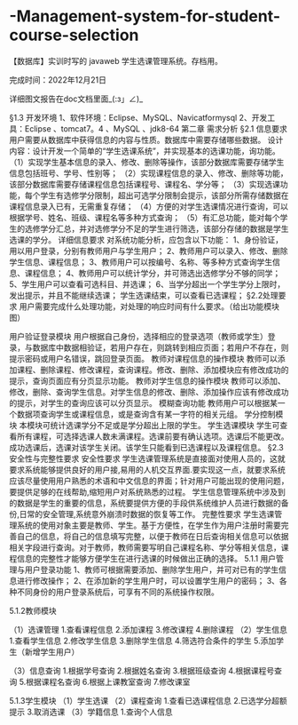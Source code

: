 # -Management-system-for-student-course-selection
【数据库】实训时写的 javaweb 学生选课管理系统。存档用。

完成时间：2022年12月21日

详细图文报告在doc文档里面_(:з」∠)_


§1.3 开发环境
1、软件环境：Eclipse、MySQL、Navicatformysql
2、开发工具：Eclipse 、tomcat7。4 、MySQL 、jdk8-64
第二章 需求分析
§2.1 信息要求
用户需要从数据库中获得信息的内容与性质。数据库中需要存储哪些数据。
设计内容：设计开发一个简单的“学生选课系统”，并实现基本的选课功能，询功能。
 （1）实现学生基本信息的录入、修改、删除等操作，该部分数据库需要存储学生信息包括班号、学号、性别等；
 （2）实现课程信息的录入、修改、删除等功能，该部分数据库需要存储课程信息包括课程号、课程名、学分等；
 （3）实现选课功能，每个学生有选修学分限制，超出可选学分限制会提示，该部分所需存储数据在课程信息录入已有，无需重复存储；
 （4）方便的对学生选课情况进行查询，可以根据学号、姓名、班级、课程名等多种方式查询；
 （5）有汇总功能，能对每个学生的选修学分汇总，并对选修学分不足的学生进行筛选，该部分存储的数据是学生选课的学分。
详细信息要求
对系统功能分析，应包含以下功能：
1、身份验证，用以用户登录，分别有教师用户与学生用户；
2、教师用户可以录入、修改、删除学生信息、课程信息；
3、教师用户可以按编号、名称、等多种方式查询学生信息、课程信息；
4、教师用户可以统计学分，并可筛选出选修学分不够的同学；
5、学生用户可以查看可选科目、并选课；
6、当学分超出一个学生学分上限时，发出提示，并且不能继续选课；
学生选课结束，可以查看已选课程；
§2.2处理要求
用户需要完成什么处理功能，对处理的响应时间有什么要求。（给出功能模块图）
 
用户验证登录模块
    用户根据自己身份，选择相应的登录选项（教师或学生）登录，与数据库中数据相验证，若用户存在，则跳转到相应页面；若用户不存在，则提示密码或用户名错误，跳回登录页面。
教师对课程信息的操作模块
  教师可以添加课程、删除课程、修改课程，查询课程。修改、删除、添加模块应有修改成功的提示，查询页面应有分页显示功能。
教师对学生信息的操作模块
  教师可以添加、修改，删除、查询学生信息。对学生信息的修改、删除、添加操作应该有修改成功的提示，对学生的查询应该可以分页显示。
模糊查询功能
  教师用户可以根据某一个数据项查询学生或课程信息，或是查询含有某一字符的相关元组。
学分控制模块
本模块可统计选课学分不足或是学分超出上限的学生。
学生选课模块
  学生可查看所有课程，可选择选课人数未满课程。选课前要有确认选项。选课后不能更改。成功选课后，选课对该学生关闭。该学生只能看到已选课程以及课程信息。
§2.3安全性与完整性要求
安全性要求
学生选课管理系统是直接面对使用人员的，这就要求系统能够提供良好的用户接,易用的人机交互界面.要实现这一点，就要求系统应该尽量使用用户熟悉的术语和中文信息的界面；针对用户可能出现的使用问题，要提供足够的在线帮助,缩短用户对系统熟悉的过程。
学生信息管理系统中涉及到的数据是学生的重要的信息，系统要提供方便的手段供系统维护人员进行数据的备份,日常的安全管理,系统意外崩溃时数据的恢复等工作。
完整性要求
学生选课管理系统的使用对象主要是教师、学生。基于方便性，在学生作为用户注册时需要完善自己的信息，将自己的信息填写完整，以便于教师在日后查询相关信息可以依据相关字段进行查询。对于教师，教师需要写明自己课程名称、学分等相关信息，课程信息的完整性才能够方便学生在进行选课的时候做出正确的选择。
5.1.1 用户管理与用户登录功能
1、教师可根据需要添加、删除学生用户，并可对已有的学生信息进行修改操作；
2、在添加新的学生用户时，可以设置学生用户的密码；
3、各种不同身份的用户登录系统后，可享有不同的系统操作权限。

5.1.2教师模块
 
（1）选课管理
1.查看课程信息
2.添加课程
3.修改课程
4.删除课程
（2）学生信息
1.查看学生信息
2.修改学生信息
3.删除学生信息
4.筛选符合条件的学生
5.添加学生（新增学生用户）


（3）信息查询
1.根据学号查询
2.根据姓名查询
3.根据班级查询
4.根据课程号查询
5.根据课程名查询
6.根据上课教室查询
7.修改课室
 
5.1.3学生模块
（1）学生选课
（2）课程查询
1.查看已选课程信息
2.已选学分超额提示
3.取消选课
（3）学籍信息
1.查询个人信息
